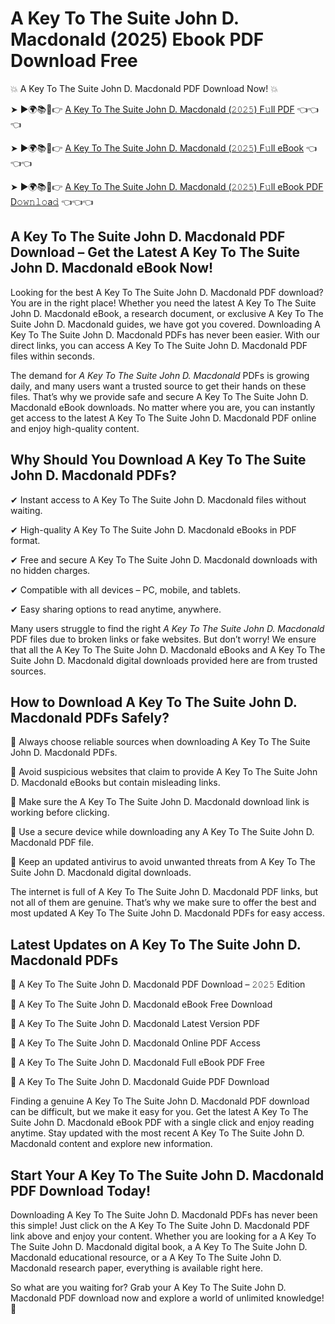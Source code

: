 # A Key To The Suite John D. Macdonald (2025) Ebook PDF Download Free

💥 A Key To The Suite John D. Macdonald PDF Download Now! 💥

➤ ►🌍📚📱👉 [A Key To The Suite John D. Macdonald (𝟸𝟶𝟸𝟻) F𝚞ll PDF](https://getpdf.xyz/a-key-to-the-suite-john-d.-macdonald) 👈👈👈


➤ ►🌍📚📱👉 [A Key To The Suite John D. Macdonald (𝟸𝟶𝟸𝟻) F𝚞ll eBook](https://getpdf.xyz/a-key-to-the-suite-john-d.-macdonald) 👈👈👈


➤ ►🌍📚📱👉 [A Key To The Suite John D. Macdonald (𝟸𝟶𝟸𝟻) F𝚞ll eBook PDF D𝚘𝚠𝚗𝚕𝚘a𝚍](https://getpdf.xyz/a-key-to-the-suite-john-d.-macdonald) 👈👈👈


## A Key To The Suite John D. Macdonald PDF Download – Get the Latest A Key To The Suite John D. Macdonald eBook Now!

Looking for the best A Key To The Suite John D. Macdonald PDF download? You are in the right place! Whether you need the latest A Key To The Suite John D. Macdonald eBook, a research document, or exclusive A Key To The Suite John D. Macdonald guides, we have got you covered. Downloading A Key To The Suite John D. Macdonald PDFs has never been easier. With our direct links, you can access A Key To The Suite John D. Macdonald PDF files within seconds.

The demand for *A Key To The Suite John D. Macdonald* PDFs is growing daily, and many users want a trusted source to get their hands on these files. That’s why we provide safe and secure A Key To The Suite John D. Macdonald eBook downloads. No matter where you are, you can instantly get access to the latest A Key To The Suite John D. Macdonald PDF online and enjoy high-quality content.

## Why Should You Download A Key To The Suite John D. Macdonald PDFs?

✔ Instant access to A Key To The Suite John D. Macdonald files without waiting.

✔ High-quality A Key To The Suite John D. Macdonald eBooks in PDF format.

✔ Free and secure A Key To The Suite John D. Macdonald downloads with no hidden charges.

✔ Compatible with all devices – PC, mobile, and tablets.

✔ Easy sharing options to read anytime, anywhere.

Many users struggle to find the right *A Key To The Suite John D. Macdonald* PDF files due to broken links or fake websites. But don’t worry! We ensure that all the A Key To The Suite John D. Macdonald eBooks and A Key To The Suite John D. Macdonald digital downloads provided here are from trusted sources.

## How to Download A Key To The Suite John D. Macdonald PDFs Safely?

📌 Always choose reliable sources when downloading A Key To The Suite John D. Macdonald PDFs.

📌 Avoid suspicious websites that claim to provide A Key To The Suite John D. Macdonald eBooks but contain misleading links.

📌 Make sure the A Key To The Suite John D. Macdonald download link is working before clicking.

📌 Use a secure device while downloading any A Key To The Suite John D. Macdonald PDF file.

📌 Keep an updated antivirus to avoid unwanted threats from A Key To The Suite John D. Macdonald digital downloads.

The internet is full of A Key To The Suite John D. Macdonald PDF links, but not all of them are genuine. That’s why we make sure to offer the best and most updated A Key To The Suite John D. Macdonald PDFs for easy access.

## Latest Updates on A Key To The Suite John D. Macdonald PDFs

🔹 A Key To The Suite John D. Macdonald PDF Download – 𝟸𝟶𝟸𝟻 Edition

🔹 A Key To The Suite John D. Macdonald eBook Free Download

🔹 A Key To The Suite John D. Macdonald Latest Version PDF

🔹 A Key To The Suite John D. Macdonald Online PDF Access

🔹 A Key To The Suite John D. Macdonald Full eBook PDF Free

🔹 A Key To The Suite John D. Macdonald Guide PDF Download

Finding a genuine A Key To The Suite John D. Macdonald PDF download can be difficult, but we make it easy for you. Get the latest A Key To The Suite John D. Macdonald eBook PDF with a single click and enjoy reading anytime. Stay updated with the most recent A Key To The Suite John D. Macdonald content and explore new information.

## Start Your A Key To The Suite John D. Macdonald PDF Download Today!

Downloading A Key To The Suite John D. Macdonald PDFs has never been this simple! Just click on the A Key To The Suite John D. Macdonald PDF link above and enjoy your content. Whether you are looking for a A Key To The Suite John D. Macdonald digital book, a A Key To The Suite John D. Macdonald educational resource, or a A Key To The Suite John D. Macdonald research paper, everything is available right here.

So what are you waiting for? Grab your A Key To The Suite John D. Macdonald PDF download now and explore a world of unlimited knowledge! 🚀